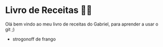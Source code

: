 # Livro de Receitas :man_cook:

Olá bem vindo ao meu livro de receitas do Gabriel, para aprender a usar o git ;)

* strogonoff de frango 

